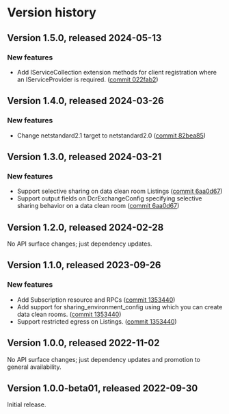 # Version history

## Version 1.5.0, released 2024-05-13

### New features

- Add IServiceCollection extension methods for client registration where an IServiceProvider is required. ([commit 022fab2](https://github.com/googleapis/google-cloud-dotnet/commit/022fab203f28fb9c608972af7f8b83f571ae5694))

## Version 1.4.0, released 2024-03-26

### New features

- Change netstandard2.1 target to netstandard2.0 ([commit 82bea85](https://github.com/googleapis/google-cloud-dotnet/commit/82bea850661975b9750ac30753528cc9d2e05240))

## Version 1.3.0, released 2024-03-21

### New features

- Support selective sharing on data clean room Listings ([commit 6aa0d67](https://github.com/googleapis/google-cloud-dotnet/commit/6aa0d67da6e11bb3d621d4b9756b52b0c28a2588))
- Support output fields on DcrExchangeConfig specifying selective sharing behavior on a data clean room ([commit 6aa0d67](https://github.com/googleapis/google-cloud-dotnet/commit/6aa0d67da6e11bb3d621d4b9756b52b0c28a2588))

## Version 1.2.0, released 2024-02-28

No API surface changes; just dependency updates.

## Version 1.1.0, released 2023-09-26

### New features

- Add Subscription resource and RPCs ([commit 1353440](https://github.com/googleapis/google-cloud-dotnet/commit/13534404625d0dcf9e0edafe75c2aa6ddc379a20))
- Add support for sharing_environment_config using which you can create data clean rooms. ([commit 1353440](https://github.com/googleapis/google-cloud-dotnet/commit/13534404625d0dcf9e0edafe75c2aa6ddc379a20))
- Support restricted egress on Listings. ([commit 1353440](https://github.com/googleapis/google-cloud-dotnet/commit/13534404625d0dcf9e0edafe75c2aa6ddc379a20))

## Version 1.0.0, released 2022-11-02

No API surface changes; just dependency updates and promotion to general availability.

## Version 1.0.0-beta01, released 2022-09-30

Initial release.
